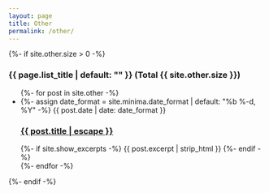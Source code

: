 ```yaml
---
layout: page
title: Other
permalink: /other/
---
```


<div>
  {%- if site.other.size > 0 -%}
    <h3 class="post-list-heading">{{ page.list_title | default: "" }} (Total {{ site.other.size }})</h3>
    <ul class="post-list">
      {%- for post in site.other -%}
      <li>
        {%- assign date_format = site.minima.date_format | default: "%b %-d, %Y" -%}
        <span class="post-meta">{{ post.date | date: date_format }}</span>
        <h3>
          <a class="post-link" href="{{ post.url | relative_url }}">
            {{ post.title | escape }}
          </a>
        </h3>
        {%- if site.show_excerpts -%}
          {{ post.excerpt | strip_html }}
        {%- endif -%}
      </li>
      {%- endfor -%}
    </ul>
  {%- endif -%}
</div>
